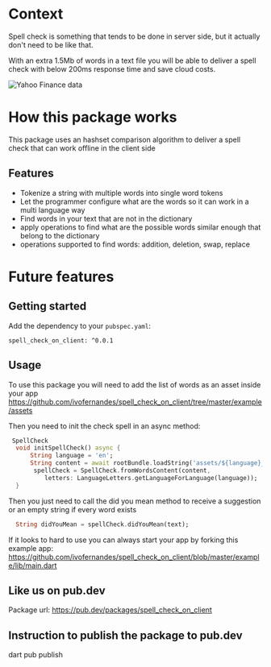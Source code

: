 # Context
Spell check is something that tends to be done in server side, but it actually don't need to be like that.

With an extra 1.5Mb of words in a text file you will be able to deliver a spell check with below 200ms response time and save cloud costs.


![Yahoo Finance data](https://raw.githubusercontent.com/ivofernandes/spell_check_on_client/master/docs/screenshot.png?raw=true)

# How this package works
This package uses an hashset comparison algorithm to deliver a spell check that can work offline in the client side 

## Features
- Tokenize a string with multiple words into single word tokens
- Let the programmer configure what are the words so it can work in a multi language way
- Find words in your text that are not in the dictionary
- apply operations to find what are the possible words similar enough that belong to the dictionary
- operations supported to find words: addition, deletion, swap, replace
# Future features

## Getting started

Add the dependency to your `pubspec.yaml`:

```
spell_check_on_client: ^0.0.1
```

## Usage

To use this package you will need to add the list of words as an asset inside your app
https://github.com/ivofernandes/spell_check_on_client/tree/master/example/assets


Then you need to init the check spell in an async method:
```dart
 SpellCheck
  void initSpellCheck() async {
      String language = 'en';
      String content = await rootBundle.loadString('assets/${language}_words.txt');
       spellCheck = SpellCheck.fromWordsContent(content,
          letters: LanguageLetters.getLanguageForLanguage(language));
  }
```

Then you just need to call the did you mean method to receive a suggestion or an empty string if every word exists
```dart
  String didYouMean = spellCheck.didYouMean(text);
```

If it looks to hard to use you can always start your app by forking this example app:
https://github.com/ivofernandes/spell_check_on_client/blob/master/example/lib/main.dart


## Like us on pub.dev
Package url:
https://pub.dev/packages/spell_check_on_client


## Instruction to publish the package to pub.dev
dart pub publish